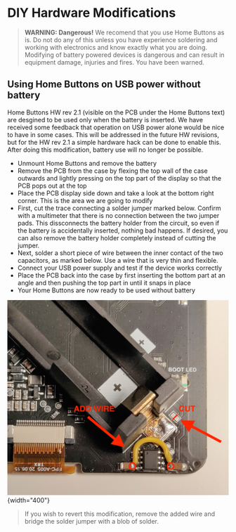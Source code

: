 # DIY Hardware Modifications
> **WARNING: Dangerous!**
We recomend that you use Home Buttons as is. Do not do any of this unless you have experience soldering and working with electronics and know exactly what you are doing. Modifying of battery powered devices is dangerous and can result in equipment damage, injuries and fires. You have been warned.

## Using Home Buttons on USB power without battery
Home Buttons HW rev 2.1 (visible on the PCB under the Home Buttons text) are desgined to be used only when the battery is inserted. We have received some feedback that operation on USB power alone would be nice to have in some cases. This will be addressed in the future HW revisions, but for the HW rev 2.1 a simple hardware hack can be done to enable this. After doing this modification, battery use will no longer be possible.

* Unmount Home Buttons and remove the battery
* Remove the PCB from the case by flexing the top wall of the case outwards and lightly pressing on the top part of the display so that the PCB pops out at the top
* Place the PCB display side down and take a look at the bottom right corner. This is the area we are going to modify
* First, cut the trace connecting a solder jumper marked below. Confirm with a multimeter that there is no connection between the two jumper pads. This dissconnects the battery holder from the circuit, so even if the battery is accidentally inserted, nothing bad happens. If desired, you can also remove the battery holder completely instead of cutting the jumper.
* Next, solder a short piece of wire between the inner contact of the two capacitors, as marked below. Use a wire that is very thin and flexible.
* Connect your USB power supply and test if the device works correctly
* Place the PCB back into the case by first inserting the bottom part at an angle and then pushing the top part in until it snaps in place
* Your Home Buttons are now ready to be used without battery

![Dimensions](assets/hwrev_2_1_usb_power_mod.jpg){width="400"}

> If you wish to revert this modification, remove the added wire and bridge the solder jumper with a blob of solder.


